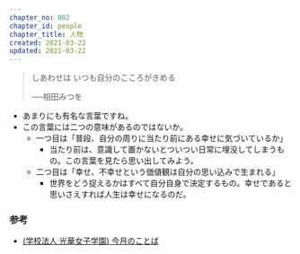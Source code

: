 ```yaml
---
chapter_no: 002
chapter_id: people
chapter_title: 人物
created: 2021-03-22
updated: 2021-03-22
---
```

> しあわせは いつも自分のこころがきめる
>
> ──相田みつを

- あまりにも有名な言葉ですね。
- この言葉には二つの意味があるのではないか。
  - 一つ目は「普段、自分の周りに当たり前にある幸せに気づいているか」
    - 当たり前は、意識して置かないとついつい日常に埋没してしまうもの。この言葉を見たら思い出してみよう。
  - 二つ目は「幸せ、不幸せという価値観は自分の思い込みで生まれる」
    - 世界をどう捉えるかはすべて自分自身で決定するもの。幸せであると思いさえすれば人生は幸せになるのだ。

### 参考
- [(学校法人 光華女子学園) 今月のことば](https://gakuen.koka.ac.jp/archives/673)
